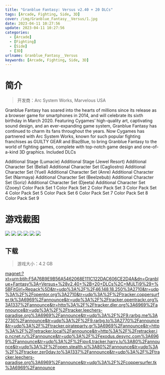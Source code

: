 ```yaml
---
title: "Granblue Fantasy: Versus v2.40 + 20 DLCs"
tags: [Arcade, Fighting, Side, 3D]
cover: /img/Granblue_Fantasy__Versus/1.jpg
date: 2023-04-11 10:27:56
update: 2023-04-11 10:27:56
categories: 
  - [Arcade]
  - [Fighting]
  - [Side]
  - [3D]
urlname: Granblue_Fantasy__Versus
keywords: [Arcade, Fighting, Side, 3D]
---
```

# 简介

> 开发商：Arc System Works, Marvelous USA

Granblue Fantasy has soared into the hearts of millions since its release as a browser game for smartphones in 2014, and will celebrate its sixth birthday in March 2020. Featuring Cygames’ high-quality art, captivating sound design, and an ever-expanding game system, Granblue Fantasy has continued to charm its fans throughout the years.
Now Cygames has partnered with Arc System Works, known for such popular fighting franchises as GUILTY GEAR and BlazBlue, to bring Granblue Fantasy to the world of fighting games, complete with top-notch game design and one-of-a-kind 3D graphics.
Included DLCs

Additional Stage (Lumacie)
Additional Stage (Jewel Resort)
Additional Character Set (Belial)
Additional Character Set (Cagliostro)
Additional Character Set (Yuel)
Additional Character Set (Anre)
Additional Character Set (Narmaya)
Additional Character Set (Beelzebub)
Additional Character Set (Soriz)
Additional Character Set (Djeeta)
Additional Character Set (Zooey)
Color Pack Set 1
Color Pack Set 2
Color Pack Set 3
Color Pack Set 4
Color Pack Set 5
Color Pack Set 6
Color Pack Set 7
Color Pack Set 8
Color Pack Set 9

# 游戏截图

![](/img/Granblue_Fantasy__Versus/2.jpg)
![](/img/Granblue_Fantasy__Versus/3.jpg)
![](/img/Granblue_Fantasy__Versus/4.jpg)
![](/img/Granblue_Fantasy__Versus/5.jpg)
![](/img/Granblue_Fantasy__Versus/6.jpg)
![](/img/Granblue_Fantasy__Versus/7.jpg)


## 下载

> 游戏大小：4.2 GB

[magnet:?xt=urn:btih:F5A76B9E9B56A5462068E111C122DAC606CE2D4A&amp;dn=Granblue+Fantasy%3A+Versus+%28v2.40+%2B+20+DLCs%2C+MULTi9%29+%5BFitGirl+Repack%5D&amp;tr=udp%3A%2F%2F46.148.18.250%3A2710&amp;tr=udp%3A%2F%2Fopentor.org%3A2710&amp;tr=udp%3A%2F%2Ftracker.coppersurfer.tk%3A6969%2Fannounce&amp;tr=udp%3A%2F%2Ftracker.opentrackr.org%3A1337%2Fannounce&amp;tr=http%3A%2F%2Ftracker.dler.org%3A6969%2Fannounce&amp;tr=udp%3A%2F%2Ftracker.leechers-paradise.org%3A6969%2Fannounce&amp;tr=udp%3A%2F%2F9.rarbg.me%3A2730%2Fannounce&amp;tr=udp%3A%2F%2F9.rarbg.to%3A2770%2Fannounce&amp;tr=udp%3A%2F%2Ftracker.pirateparty.gr%3A6969%2Fannounce&amp;tr=http%3A%2F%2Fretracker.local%2Fannounce&amp;tr=http%3A%2F%2Fretracker.ip.ncnet.ru%2Fannounce&amp;tr=udp%3A%2F%2Fexodus.desync.com%3A6969%2Fannounce&amp;tr=udp%3A%2F%2Fipv4.tracker.harry.lu%3A80%2Fannounce&amp;tr=udp%3A%2F%2Fopen.stealth.si%3A80%2Fannounce&amp;tr=udp%3A%2F%2Ftracker.zer0day.to%3A1337%2Fannounce&amp;tr=udp%3A%2F%2Ftracker.leechers-paradise.org%3A6969%2Fannounce&amp;tr=udp%3A%2F%2Fcoppersurfer.tk%3A6969%2Fannounce](magnet:?xt=urn:btih:F5A76B9E9B56A5462068E111C122DAC606CE2D4A&amp;dn=Granblue+Fantasy%3A+Versus+%28v2.40+%2B+20+DLCs%2C+MULTi9%29+%5BFitGirl+Repack%5D&amp;tr=udp%3A%2F%2F46.148.18.250%3A2710&amp;tr=udp%3A%2F%2Fopentor.org%3A2710&amp;tr=udp%3A%2F%2Ftracker.coppersurfer.tk%3A6969%2Fannounce&amp;tr=udp%3A%2F%2Ftracker.opentrackr.org%3A1337%2Fannounce&amp;tr=http%3A%2F%2Ftracker.dler.org%3A6969%2Fannounce&amp;tr=udp%3A%2F%2Ftracker.leechers-paradise.org%3A6969%2Fannounce&amp;tr=udp%3A%2F%2F9.rarbg.me%3A2730%2Fannounce&amp;tr=udp%3A%2F%2F9.rarbg.to%3A2770%2Fannounce&amp;tr=udp%3A%2F%2Ftracker.pirateparty.gr%3A6969%2Fannounce&amp;tr=http%3A%2F%2Fretracker.local%2Fannounce&amp;tr=http%3A%2F%2Fretracker.ip.ncnet.ru%2Fannounce&amp;tr=udp%3A%2F%2Fexodus.desync.com%3A6969%2Fannounce&amp;tr=udp%3A%2F%2Fipv4.tracker.harry.lu%3A80%2Fannounce&amp;tr=udp%3A%2F%2Fopen.stealth.si%3A80%2Fannounce&amp;tr=udp%3A%2F%2Ftracker.zer0day.to%3A1337%2Fannounce&amp;tr=udp%3A%2F%2Ftracker.leechers-paradise.org%3A6969%2Fannounce&amp;tr=udp%3A%2F%2Fcoppersurfer.tk%3A6969%2Fannounce)